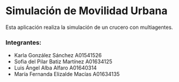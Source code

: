 # Simulación de Movilidad Urbana 

Esta aplicación realiza la simulación de un crucero con multiagentes.

### Integrantes:
- Karla González Sánchez A01541526
- Sofia del Pilar Batiz Martínez A01634125
- Luis Ángel Alba Alfaro A01640314
- María Fernanda Elizalde Macías A01634135

